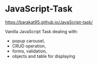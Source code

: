 # JavaScript-Task
https://barakat95.github.io/JavaScript-task/

Vanilla JavaScript Task dealing with:
- popup carousel,
- CRUD operation,
- forms, validation,
- objects and table for displaying
